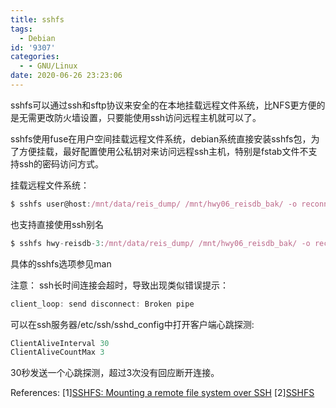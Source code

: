 ```yaml
---
title: sshfs
tags:
  - Debian
id: '9307'
categories:
  - - GNU/Linux
date: 2020-06-26 23:23:06
---
```



<!-- more -->
sshfs可以通过ssh和sftp协议来安全的在本地挂载远程文件系统，比NFS更方便的是无需更改防火墙设置，只要能使用ssh访问远程主机就可以了。

sshfs使用fuse在用户空间挂载远程文件系统，debian系统直接安装sshfs包，为了方便挂载，最好配置使用公私钥对来访问远程ssh主机，特别是fstab文件不支持ssh的密码访问方式。

挂载远程文件系统：
```js
$ sshfs user@host:/mnt/data/reis_dump/ /mnt/hwy06_reisdb_bak/ -o reconnect
```
也支持直接使用ssh别名
```js
$ sshfs hwy-reisdb-3:/mnt/data/reis_dump/ /mnt/hwy06_reisdb_bak/ -o reconnect
```

具体的sshfs选项参见man

注意：
ssh长时间连接会超时，导致出现类似错误提示：
```js
client_loop: send disconnect: Broken pipe
```
可以在ssh服务器/etc/ssh/sshd_config中打开客户端心跳探测:
```js
ClientAliveInterval 30
ClientAliveCountMax 3
```
30秒发送一个心跳探测，超过3次没有回应断开连接。

References:
\[1\][SSHFS: Mounting a remote file system over SSH](https://www.redhat.com/sysadmin/sshfs)
\[2\][SSHFS](https://wiki.archlinux.org/index.php/SSHFS_(%E7%AE%80%E4%BD%93%E4%B8%AD%E6%96%87))